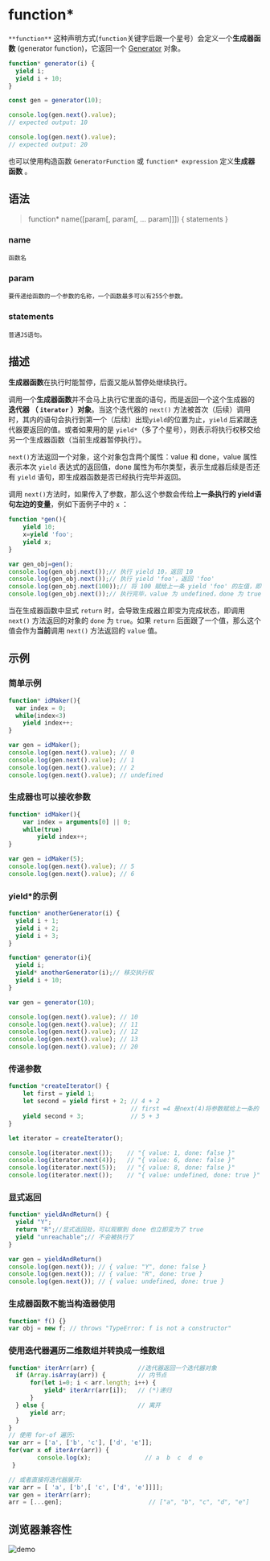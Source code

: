# function*

`**function**` 这种声明方式(`function`关键字后跟一个星号）会定义一个**生成器函数** (generator function)，它返回一个  [Generator](/mozillajs/baseObject/generator.md)  对象。

```js
function* generator(i) {
  yield i;
  yield i + 10;
}

const gen = generator(10);

console.log(gen.next().value);
// expected output: 10

console.log(gen.next().value);
// expected output: 20
```

也可以使用构造函数  `GeneratorFunction` 或 `function* expression` 定义**生成器函数** 。

## 语法

> function* name([param[, param[, ... param]]]) { statements }

### name

    函数名

### param

    要传递给函数的一个参数的名称，一个函数最多可以有255个参数。

### statements

    普通JS语句。

## 描述

**生成器函数**在执行时能暂停，后面又能从暂停处继续执行。

调用一个**生成器函数**并不会马上执行它里面的语句，而是返回一个这个生成器的 **迭代器 （ `iterator` ）对象**。当这个迭代器的 `next()` 方法被首次（后续）调用时，其内的语句会执行到第一个（后续）出现`yield`的位置为止，`yield` 后紧跟迭代器要返回的值。或者如果用的是 `yield*`（多了个星号），则表示将执行权移交给另一个生成器函数（当前生成器暂停执行）。

`next()`方法返回一个对象，这个对象包含两个属性：value 和 done，value 属性表示本次 `yield` 表达式的返回值，done 属性为布尔类型，表示生成器后续是否还有 `yield` 语句，即生成器函数是否已经执行完毕并返回。

调用 `next()`方法时，如果传入了参数，那么这个参数会传给**上一条执行的 yield语句左边的变量**，例如下面例子中的 `x` ：

```js
function *gen(){
    yield 10;
    x=yield 'foo';
    yield x;
}

var gen_obj=gen();
console.log(gen_obj.next());// 执行 yield 10，返回 10
console.log(gen_obj.next());// 执行 yield 'foo'，返回 'foo'
console.log(gen_obj.next(100));// 将 100 赋给上一条 yield 'foo' 的左值，即执行 x=100，返回 100
console.log(gen_obj.next());// 执行完毕，value 为 undefined，done 为 true
```

当在生成器函数中显式 `return` 时，会导致生成器立即变为完成状态，即调用 `next()` 方法返回的对象的 `done` 为 `true`。如果 `return` 后面跟了一个值，那么这个值会作为**当前**调用 `next()` 方法返回的 `value` 值。

## 示例

### 简单示例

```js
function* idMaker(){
  var index = 0;
  while(index<3)
    yield index++;
}

var gen = idMaker();
console.log(gen.next().value); // 0
console.log(gen.next().value); // 1
console.log(gen.next().value); // 2
console.log(gen.next().value); // undefined
```

### 生成器也可以接收参数

```js
function* idMaker(){
    var index = arguments[0] || 0;
    while(true)
        yield index++;
}

var gen = idMaker(5);
console.log(gen.next().value); // 5
console.log(gen.next().value); // 6
```

### yield*的示例

```js
function* anotherGenerator(i) {
  yield i + 1;
  yield i + 2;
  yield i + 3;
}

function* generator(i){
  yield i;
  yield* anotherGenerator(i);// 移交执行权
  yield i + 10;
}

var gen = generator(10);

console.log(gen.next().value); // 10
console.log(gen.next().value); // 11
console.log(gen.next().value); // 12
console.log(gen.next().value); // 13
console.log(gen.next().value); // 20
```

### 传递参数

```js
function *createIterator() {
    let first = yield 1;
    let second = yield first + 2; // 4 + 2
                                  // first =4 是next(4)将参数赋给上一条的
    yield second + 3;             // 5 + 3
}

let iterator = createIterator();

console.log(iterator.next());    // "{ value: 1, done: false }"
console.log(iterator.next(4));   // "{ value: 6, done: false }"
console.log(iterator.next(5));   // "{ value: 8, done: false }"
console.log(iterator.next());    // "{ value: undefined, done: true }"
```

### 显式返回

```js
function* yieldAndReturn() {
  yield "Y";
  return "R";//显式返回处，可以观察到 done 也立即变为了 true
  yield "unreachable";// 不会被执行了
}

var gen = yieldAndReturn()
console.log(gen.next()); // { value: "Y", done: false }
console.log(gen.next()); // { value: "R", done: true }
console.log(gen.next()); // { value: undefined, done: true }
```

### 生成器函数不能当构造器使用

```js
function* f() {}
var obj = new f; // throws "TypeError: f is not a constructor"
```

### 使用迭代器遍历二维数组并转换成一维数组

```js
function* iterArr(arr) {            //迭代器返回一个迭代器对象
  if (Array.isArray(arr)) {         // 内节点
      for(let i=0; i < arr.length; i++) {
          yield* iterArr(arr[i]);   // (*)递归
      }
  } else {                          // 离开
      yield arr;
  }
}
// 使用 for-of 遍历:
var arr = ['a', ['b', 'c'], ['d', 'e']];
for(var x of iterArr(arr)) {
        console.log(x);               // a  b  c  d  e
 }

// 或者直接将迭代器展开:
var arr = [ 'a', ['b',[ 'c', ['d', 'e']]]];
var gen = iterArr(arr);
arr = [...gen];                        // ["a", "b", "c", "d", "e"]
```

## 浏览器兼容性

![demo](/notes/assets/mozillaJs/1624584571(1).jpg)